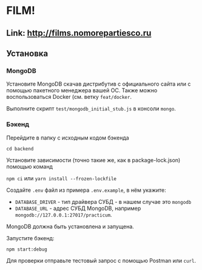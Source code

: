 # FILM!

## Link: http://films.nomorepartiesco.ru

## Установка

### MongoDB

Установите MongoDB скачав дистрибутив с официального сайта или с помощью пакетного менеджера вашей ОС. Также можно воспользоваться Docker (см. ветку `feat/docker`.

Выполните скрипт `test/mongodb_initial_stub.js` в консоли `mongo`.

### Бэкенд

Перейдите в папку с исходным кодом бэкенда

`cd backend`

Установите зависимости (точно такие же, как в package-lock.json) помощью команд

`npm ci` или `yarn install --frozen-lockfile`

Создайте `.env` файл из примера `.env.example`, в нём укажите:

* `DATABASE_DRIVER` - тип драйвера СУБД - в нашем случае это `mongodb` 
* `DATABASE_URL` - адрес СУБД MongoDB, например `mongodb://127.0.0.1:27017/practicum`.  

MongoDB должна быть установлена и запущена.

Запустите бэкенд:

`npm start:debug`

Для проверки отправьте тестовый запрос с помощью Postman или `curl`.






